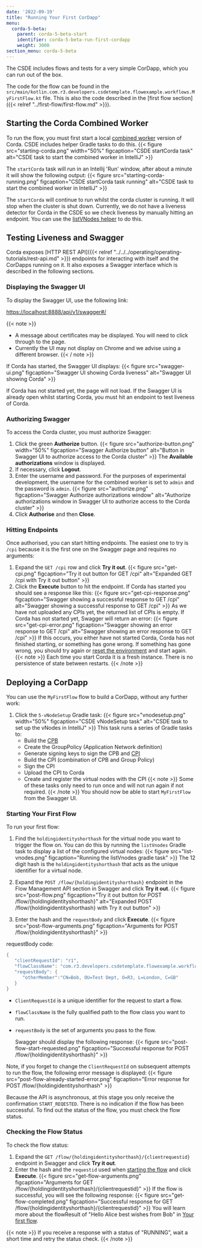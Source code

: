 ```yaml
---
date: '2022-09-19'
title: "Running Your First CorDapp"
menu:
  corda-5-beta:
    parent: corda-5-beta-start
    identifier: corda-5-beta-run-first-cordapp
    weight: 3000
section_menu: corda-5-beta
---
```

The CSDE includes flows and tests for a very simple CorDapp, which you can run out of the box.

The code for the flow can be found in the `src/main/kotlin.com.r3.developers.csdetemplate.flowexample.workflows.MyFirstFlow.kt` file. This is also the code described in the [first flow section]({{< relref "../first-flow/first-flow.md" >}}).

## Starting the Corda Combined Worker

To run the flow, you must first start a local [combined worker](../../../introduction/corda4-differences.html#combined-worker) version of Corda. CSDE includes helper Gradle tasks to do this.
{{< figure src="starting-corda.png" width="50%" figcaption="CSDE startCorda task" alt="CSDE task to start the combined worker in IntelliJ" >}}

The `startCorda` task will run in an Intellij 'Run' window, after about a minute it will show the following output:
{{< figure src="starting-corda-running.png" figcaption="CSDE startCorda task running" alt="CSDE task to start the combined worker in IntelliJ" >}}

The `startCorda` will continue to run whilst the corda cluster is running. It will stop when the cluster is shut down.
Currently, we do not have a liveness detector for Corda in the CSDE so we check liveness by manually hitting an endpoint. You can use the [listVNodes helper](../cordapp-standard-development-environment/csde.html#csde-queries) to do this.

## Testing Liveness and Swagger

Corda exposes [HTTP REST API]({{< relref "../../../operating/operating-tutorials/rest-api.md" >}}) endpoints for interacting with itself and the CorDapps running on it. It also exposes a Swagger interface which is described in the following sections.

### Displaying the Swagger UI
To display the Swagger UI, use the following link:

[https://localhost:8888/api/v1/swagger#/](https://localhost:8888/api/v1/swagger#/)

{{< note >}}
* A message about certificates may be displayed. You will need to click through to the page.
* Currently the UI may not display on Chrome and we advise using a different browser.
{{< / note >}}

If Corda has started, the Swagger UI displays:
{{< figure src="swagger-ui.png" figcaption="Swagger UI showing Corda liveness" alt="Swagger UI showing Corda" >}}

If Corda has not started yet, the page will not load.
If the Swagger UI is already open whilst starting Corda, you must hit an endpoint to test liveness of Corda.

### Authorizing Swagger

 To access the Corda cluster, you must authorize Swagger:
 1. Click the green **Authorize** button.
{{< figure src="authorize-button.png"  width="50%" figcaption="Swagger Authorize button" alt="Button in Swagger UI to authorize access to the Corda cluster" >}}
   The **Available authorizations** window is displayed.
2. If necessary, click **Logout**.
3. Enter the username and password. For the purposes of experimental development, the username for the combined worker is set to  `admin` and the password is `admin`.
{{< figure src="authorize.png" figcaption="Swagger Authorize authorizations window" alt="Authorize authorizations window in Swagger UI to authorize access to the Corda cluster" >}}
4. Click **Authorise** and then **Close**.

### Hitting Endpoints

Once authorised, you can start hitting endpoints. The easiest one to try is `/cpi` because it is the first one on the Swagger page and requires no arguments:
1. Expand the `GET /cpi` row and click **Try it out**.
{{< figure src="get-cpi.png" figcaption="Try it out button for GET /cpi" alt="Expanded GET /cpi with Try it out button" >}}
2. Click the **Execute** button to hit the endpoint.
   If Corda has started you should see a response like this:
   {{< figure src="get-cpi-response.png" figcaption="Swagger showing a successful response to GET /cpi" alt="Swagger showing a successful response to GET /cpi" >}}
   As we have not uploaded any CPIs yet, the returned list of CPIs is empty.
   If Corda has not started yet, Swagger will return an error:
   {{< figure src="get-cpi-error.png" figcaption="Swagger showing an error response to GET /cpi" alt="Swagger showing an error response to GET /cpi" >}}
   If this occurs, you either have not started Corda, Corda has not finished starting, or something has gone wrong. If something has gone wrong, you should try again or [reset the environment](../reset-csde.html) and start again.
   {{< note >}}
   Each time you start Corda it is a fresh instance. There is no persistence of state between restarts.
   {{< /note >}}

## Deploying a CorDapp

You can use the `MyFirstFlow` flow to build a CorDapp, without any further work:
1. Click the `5-vNodeSetup` Gradle task:
{{< figure src="vnodesetup.png" width="50%" figcaption="CSDE vNodeSetup task" alt="CSDE task to set up the vNodes in IntelliJ" >}}
   This task runs a series of Gradle tasks to:
   * Build the [CPB](../../../introduction/key-concepts.html#corda-package-bundles-cpbs)
   * Create the GroupPolicy (Application Network definition)
   * Generate signing keys to sign the CPB and [CPI](../../../introduction/key-concepts.html#corda-package-installer-cpi)
   * Build the CPI (combination of CPB and Group Policy)
   * Sign the CPI
   * Upload the CPI to Corda
   * Create and register the virtual nodes with the CPI
   {{< note >}}
   Some of these tasks only need to run once and will not run again if not required.
   {{< /note >}}
    You should now be able to start `MyFirstFlow` from the Swagger UI.

### Starting Your First Flow

To run your first flow:
1. Find the `holdingidentityshorthash` for the virtual node you want to trigger the flow on. You can do this by running the `listVnodes` Gradle task to display a list of the configured virtual nodes:
   {{< figure src="list-vnodes.png" figcaption="Running the listVnodes gradle task" >}}
   The 12 digit hash is the `holdingidentityshorthash` that acts as the unique identifier for a virtual node.

2. Expand the `POST /flow/{holdingidentityshorthash}` endpoint in the Flow Management API section in Swagger and click **Try it out**.
{{< figure src="post-flow.png" figcaption="Try it out button for POST /flow/{holdingidentityshorthash}" alt="Expanded POST /flow/{holdingidentityshorthash} with Try it out button" >}}
3. Enter the hash and the `requestBody` and click **Execute**.
{{< figure src="post-flow-arguments.png" figcaption="Arguments for POST /flow/{holdingidentityshorthash}" >}}

requestBody code:
```kotlin
{
   "clientRequestId": "r1",
   "flowClassName": "com.r3.developers.csdetemplate.flowexample.workflows.MyFirstFlow",
   "requestBody": {
      "otherMember":"CN=Bob, OU=Test Dept, O=R3, L=London, C=GB"
   }
}
```
* `ClientRequestId` is a unique identifier for the request to start a flow.
* `flowClassName` is the fully qualified path to the flow class you want to run.
* `requestBody` is the set of arguments you pass to the flow.

   Swagger should display the following response:
   {{< figure src="post-flow-start-requested.png" figcaption="Successful response for POST /flow/{holdingidentityshorthash}" >}}

Note, if you forget to change the `ClientRequestId` on subsequent attempts to run the flow, the following error message is displayed:
{{< figure src="post-flow-already-started-error.png" figcaption="Error response for POST /flow/{holdingidentityshorthash" >}}

Because the API is asynchronous, at this stage you only receive the confirmation `START_REQESTED`. There is no indication if the flow has been successful. To find out the status of the flow, you must check the flow status.

### Checking the Flow Status

To check the flow status:
1. Expand the `GET /flow/{holdingidentityshorthash}/{clientrequestid}` endpoint in Swagger and click **Try it out**.
2. Enter the hash and the `requestid` used when [starting the flow](#starting-your-first-flow) and click **Execute**.
{{< figure src="get-flow-arguments.png" figcaption="Arguments for GET /flow/{holdingidentityshorthash}/{clientrequestid}" >}}
   If the flow is successful, you will see the following response:
{{< figure src="get-flow-completed.png" figcaption="Successful response for GET /flow/{holdingidentityshorthash}/{clientrequestid}" >}}
   You will learn more about the flowResult of "Hello Alice best wishes from Bob" in [Your first flow](../first-flow/first-flow.html).

{{< note >}}
If you receive a response with a status of "RUNNING”, wait a short time and retry the status check.
{{< /note >}}
